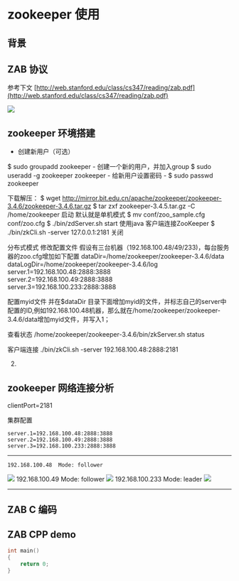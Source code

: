 # zookeeper 使用 #

## 背景 ##

## ZAB 协议 ##

参考下文
[http://web.stanford.edu/class/cs347/reading/zab.pdf](http://web.stanford.edu/class/cs347/reading/zab.pdf)




![](http://i.imgur.com/GuunAIC.jpg)

## zookeeper 环境搭建 ##
-  创建新用户（可选）

$ sudo groupadd zookeeper
	- 创建一个新的用户，并加入group
	$ sudo useradd -g zookeeper zookeeper
	- 给新用户设置密码
	- $ sudo passwd zookeeper
	
下载解压：
	$ wget http://mirror.bit.edu.cn/apache/zookeeper/zookeeper-3.4.6/zookeeper-3.4.6.tar.gz
	$ tar zxf zookeeper-3.4.5.tar.gz -C /home/zookeeper
启动
	默认就是单机模式
	$ mv conf/zoo_sample.cfg conf/zoo.cfg
	$ ./bin/zdServer.sh start
使用java 客户端连接ZooKeeper
	$ ./bin/zkCli.sh -server 127.0.0.1:2181
关闭

分布式模式
修改配置文件 假设有三台机器（192.168.100.48/49/233)，每台服务器的zoo.cfg增加如下配置
	dataDir=/home/zookeeper/zookeeper-3.4.6/data
	dataLogDir=/home/zookeeper/zookeeper-3.4.6/log
    server.1=192.168.100.48:2888:3888  
    server.2=192.168.100.49:2888:3888  
    server.3=192.168.100.233:2888:3888 

配置myid文件
并在$dataDir 目录下面增加myid的文件，并标志自己的server中配置的ID,例如192.168.100.48机器，那么就在/home/zookeeper/zookeeper-3.4.6/data增加myid文件，并写入1；

查看状态
	/home/zookeeper/zookeeper-3.4.6/bin/zkServer.sh status

客户端连接
	./bin/zkCli.sh -server 192.168.100.48:2888:2181

2. 

## zookeeper 网络连接分析 ##

clientPort=2181

集群配置

    server.1=192.168.100.48:2888:3888  
    server.2=192.168.100.49:2888:3888  
    server.3=192.168.100.233:2888:3888 
----------

    192.168.100.48  Mode: follower
![](http://i.imgur.com/JMkTHLu.png)
 	192.168.100.49  Mode: follower
![](http://i.imgur.com/JGwjZQD.png)
	192.168.100.233 Mode: leader
![](http://i.imgur.com/gAdMfu7.png)

----------


## ZAB C 编码 ##

## ZAB CPP demo ##


```c
int main()
{
	return 0;
}

```